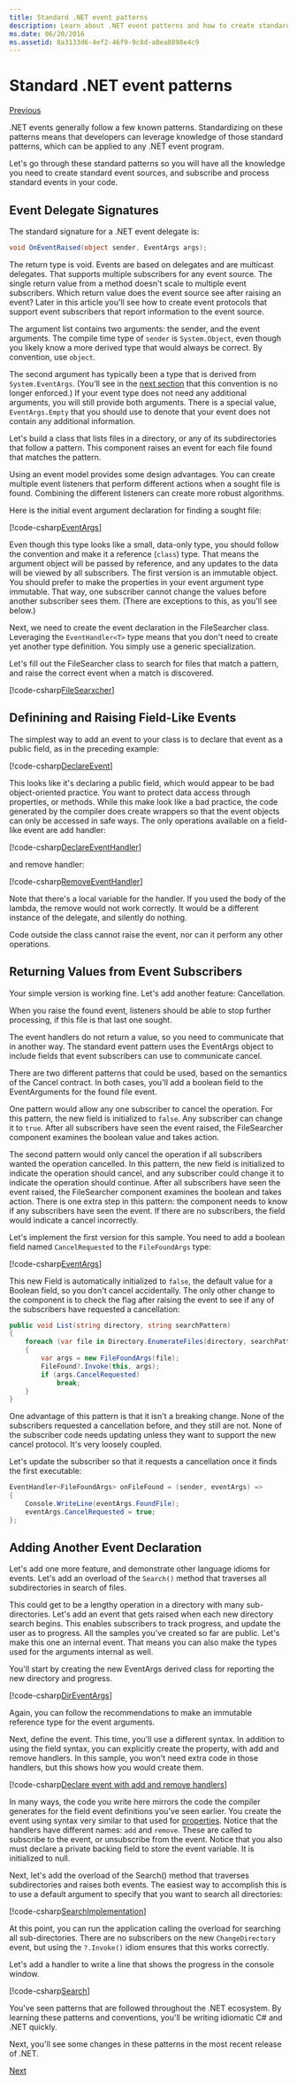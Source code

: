 ```yaml
---
title: Standard .NET event patterns
description: Learn about .NET event patterns and how to create standard event sources and subscribe and process standard events in your code.
ms.date: 06/20/2016
ms.assetid: 8a3133d6-4ef2-46f9-9c8d-a8ea8898e4c9
---
```


# Standard .NET event patterns

[Previous](events-overview.md)

.NET events generally follow a few known patterns. Standardizing
on these patterns means that developers can leverage knowledge of
those standard patterns, which can be applied to any .NET event program.

Let's go through these standard patterns so you will have all
the knowledge you need to create standard event sources, and
subscribe and process standard events in your code.

## Event Delegate Signatures

The standard signature for a .NET event delegate is:

```csharp
void OnEventRaised(object sender, EventArgs args);
```

The return type is void. Events are based on delegates and are
multicast delegates. That supports multiple subscribers for any
event source. The single return value from a method doesn't scale
to multiple event subscribers. Which return value does the event
source see after raising an event? Later in this article you'll
see how to create event protocols that support event subscribers
that report information to the event source.

The argument list contains two arguments: the sender, and the event
arguments. The compile time type of `sender` is `System.Object`,
even though you likely know a more derived type that would always
be correct. By convention, use `object`.

The second argument has typically been a type that is derived from
`System.EventArgs`. (You'll see in the 
[next section](modern-events.md) that this convention is no longer
enforced.) If your event type does not need any additional
arguments, you will still provide both arguments.
There is a special value, `EventArgs.Empty` that you should use to
denote that your event does not contain any additional information.

Let's build a class that lists files in a directory, or any of its
subdirectories that follow a pattern. This component raises an event
for each file found that matches the pattern.

Using an event model provides some design advantages. You can create
multiple event listeners that perform different actions when a sought
file is found. Combining the different listeners can create more
robust algorithms.

Here is the initial event argument declaration for finding a sought
file: 

[!code-csharp[EventArgs](../../samples/csharp/events/Program.cs#EventArgsV1 "Define event arguments")]

Even though this type looks like a small, data-only type, you should
follow the convention and make it a reference (`class`) type. That
means the argument object will be passed by reference, and any
updates to the data will be viewed by all subscribers. The first
version is an immutable object. You should prefer to make the
properties in your event argument type immutable. That way, one
subscriber cannot change the values before another subscriber sees
them. (There are exceptions to this, as you'll see below.)  

Next, we need to create the event declaration in the FileSearcher
class. Leveraging the `EventHandler<T>` type means that you don't
need to create yet another type definition. You simply use a generic
specialization.

Let's fill out the FileSearcher class to search for files that match
a pattern, and raise the correct event when a match is discovered.

[!code-csharp[FileSearxcher](../../samples/csharp/events/Program.cs#FileSearcherV1 "Create the initial file searcher")]

## Definining and Raising Field-Like Events

The simplest way to add an event to your class is to declare that
event as a public field, as in the preceding example:

[!code-csharp[DeclareEvent](../../samples/csharp/events/Program.cs#DeclareEvent "Declare the file found event")]

This looks like it's declaring a public field, which would appear to
be bad object-oriented practice. You want to protect data access
through properties, or methods. While this make look like a bad
practice, the code generated by the compiler does create wrappers so
that the event objects can only be accessed in safe ways. The only
operations available on a field-like event are add handler:

[!code-csharp[DeclareEventHandler](../../samples/csharp/events/Program.cs#DeclareEventHandler "Declare the file found event handler")]

and remove handler:

[!code-csharp[RemoveEventHandler](../../samples/csharp/events/Program.cs#RemoveHandler "Remove the event handler")]

Note that there's a local variable for the handler. If you used
the body of the lambda, the remove would not work correctly. It would
be a different instance of the delegate, and silently do nothing.

Code outside the class cannot raise the event, nor can it perform any
other operations.

## Returning Values from Event Subscribers

Your simple version is working fine. Let's add another feature:
Cancellation.

When you raise the found event, listeners should be able to stop
further processing, if this file is that last one sought.

The event handlers do not return a value, so you need to communicate
that in another way. The standard event pattern uses the EventArgs
object to include fields that event subscribers can use to
communicate cancel.

There are two different patterns that could be used, based on the
semantics of the Cancel contract. In both cases, you'll add a boolean
field to the EventArguments for the found file event. 

One pattern would allow any one subscriber to cancel the operation.
For this pattern, the new field is initialized to `false`. Any
subscriber can change it to `true`. After all subscribers have seen
the event raised, the FileSearcher component examines the boolean
value and takes action.

The second pattern would only cancel the operation if all subscribers
wanted the operation cancelled. In this pattern, the new field is
initialized to indicate the operation should cancel, and any
subscriber could change it to indicate the operation should continue.
After all subscribers have seen the event raised, the FileSearcher
component examines the boolean and takes action. There is one extra
step in this pattern: the component needs to know if any subscribers
have seen the event. If there are no subscribers, the field would
indicate a cancel incorrectly.

Let's implement the first version for this sample. You need to add a
boolean field named `CancelRequested` to the `FileFoundArgs` type:

[!code-csharp[EventArgs](../../samples/csharp/events/Program.cs#EventArgs "Update event arguments")]

This new Field is automatically initialized to `false`, the default value for a Boolean field, so you don't cancel
accidentally. The only other change to the component is to
check the flag after raising the event to see if any of the
subscribers have requested a cancellation:

```csharp
public void List(string directory, string searchPattern)
{
    foreach (var file in Directory.EnumerateFiles(directory, searchPattern))
    {
        var args = new FileFoundArgs(file);
        FileFound?.Invoke(this, args);
        if (args.CancelRequested)
            break;
    }
}
```

One advantage of this pattern is that it isn't a breaking change.
None of the subscribers requested a cancellation before, and they still are
not. None of the subscriber code needs updating unless they want to
support the new cancel protocol. It's very loosely coupled.

Let's update the subscriber so that it requests a cancellation once
it finds the first executable:

```csharp
EventHandler<FileFoundArgs> onFileFound = (sender, eventArgs) =>
{
    Console.WriteLine(eventArgs.FoundFile);
    eventArgs.CancelRequested = true;
};
```

## Adding Another Event Declaration

Let's add one more feature, and demonstrate other language idioms
for events. Let's add an overload of the `Search()` method that
traverses all subdirectories in search of files.

This could get to be a lengthy operation in a directory with many
sub-directories. Let's add an event that gets raised when each new
directory search begins. This enables subscribers to track progress,
and update the user as to progress. All the samples you've created so
far are public. Let's make this one an internal event. That means you
can also make the types used for the arguments internal as well.

You'll start by creating the new EventArgs derived class for
reporting the new directory and progress. 

[!code-csharp[DirEventArgs](../../samples/csharp/events/Program.cs#SearchDirEventArgs "Define search directory event arguments")]

Again, you can follow the recommendations to make an immutable
reference type for the event arguments.

Next, define the event. This time, you'll use a different syntax. In
addition to using the field syntax, you can explicitly create the
property, with add and remove handlers. In this sample, you won't
need extra code in those handlers, but this shows how
you would create them.

[!code-csharp[Declare event with add and remove handlers](../../samples/csharp/events/Program.cs#DeclareSearchEvent "Declare the event with add and remove handlers")]

In many ways, the code you write here mirrors the code the compiler
generates for the field event definitions you've seen earlier. You
create the event using syntax very similar to that used for
[properties](properties.md). Notice that the handlers have different
names: `add` and `remove`. These are called to subscribe to the event,
or unsubscribe from the event. Notice that you also must declare a
private backing field to store the event variable. It is initialized
to null.

Next, let's add the overload of the Search() method that traverses
subdirectories and raises both events. The easiest way to accomplish
this is to use a default argument to specify that you want to search
all directories:

[!code-csharp[SearchImplementation](../../samples/csharp/events/Program.cs#FinalImplementation "Implementation to search directories")]

At this point, you can run the application calling the overload for
searching all sub-directories. There are no subscribers on the new
`ChangeDirectory` event, but using the `?.Invoke()` idiom ensures
that this works correctly.

 Let's add a handler to write a line that shows the progress in the
 console window. 

[!code-csharp[Search](../../samples/csharp/events/Program.cs#Search "Declare event handler")]

You've seen patterns that are followed throughout the .NET ecosystem.
By learning these patterns and conventions, you'll be writing
idiomatic C# and .NET quickly.

Next, you'll see some changes in these patterns in the most recent
release of .NET.

[Next](modern-events.md)
